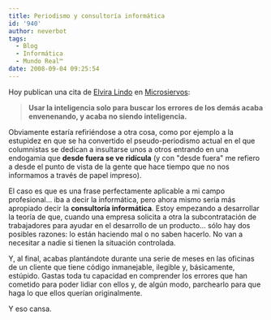 ```yaml
---
title: Periodismo y consultoría informática
id: '940'
author: neverbot
tags:
  - Blog
  - Informática
  - Mundo Real™
date: 2008-09-04 09:25:54
---
```


Hoy publican una cita de [Elvira Lindo](http://es.wikipedia.org/wiki/Elvira_Lindo) en [Microsiervos](http://www.microsiervos.com/archivo/frases-citas/veneno-mente.html):

> **Usar la inteligencia solo para buscar los errores de los demás acaba envenenando, y acaba no siendo inteligencia.**

Obviamente estaría refiriéndose a otra cosa, como por ejemplo a la estupidez en que se ha convertido el pseudo-periodismo actual en el que columnistas se dedican a insultarse unos a otros entrando en una endogamia que **desde fuera se ve ridícula** (y con "desde fuera" me refiero a desde el punto de vista de la gente que hace tiempo que no nos informamos a través de papel impreso).

El caso es que es una frase perfectamente aplicable a mi campo profesional... iba a decir la informática, pero ahora mismo sería más apropiado decir la **consultoría informática**. Estoy empezando a desarrollar la teoría de que, cuando una empresa solicita a otra la subcontratación de trabajadores para ayudar en el desarrollo de un producto... sólo hay dos posibles razones: lo están haciendo mal o no saben hacerlo. No van a necesitar a nadie si tienen la situación controlada.

Y, al final, acabas plantándote durante una serie de meses en las oficinas de un cliente que tiene código inmanejable, ilegible y, básicamente, estúpido. Gastas toda tu capacidad en comprender los errores que han cometido para poder lidiar con ellos y, de algún modo, parchearlo para que haga lo que ellos querían originalmente.

Y eso cansa.